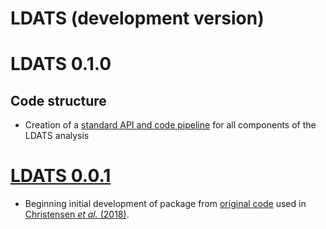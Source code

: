 # LDATS (development version)

# LDATS 0.1.0

## Code structure
* Creation of a [standard API and code 
pipeline](https://weecology.github.io/LDATS/articles/LDATS_codebase.html) for 
all components of the LDATS analysis



# [LDATS 0.0.1](https://github.com/weecology/LDATS/commit/326506b9d7fb3e0223948d0245381963f83a2b37)

* Beginning initial development of package from [original
code]((https://github.com/emchristensen/Extreme-events-LDA)) used in 
[Christensen *et al.* (2018)](https://doi.org/10.1002/ecy.2373).
